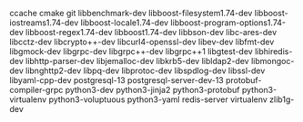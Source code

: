 ccache
cmake
git
libbenchmark-dev
libboost-filesystem1.74-dev
libboost-iostreams1.74-dev
libboost-locale1.74-dev
libboost-program-options1.74-dev
libboost-regex1.74-dev
libboost1.74-dev
libbson-dev
libc-ares-dev
libcctz-dev
libcrypto++-dev
libcurl4-openssl-dev
libev-dev
libfmt-dev
libgmock-dev
libgrpc-dev
libgrpc++-dev
libgrpc++1
libgtest-dev
libhiredis-dev
libhttp-parser-dev
libjemalloc-dev
libkrb5-dev
libldap2-dev
libmongoc-dev
libnghttp2-dev
libpq-dev
libprotoc-dev
libspdlog-dev
libssl-dev
libyaml-cpp-dev
postgresql-13
postgresql-server-dev-13
protobuf-compiler-grpc
python3-dev
python3-jinja2
python3-protobuf
python3-virtualenv
python3-voluptuous
python3-yaml
redis-server
virtualenv
zlib1g-dev
